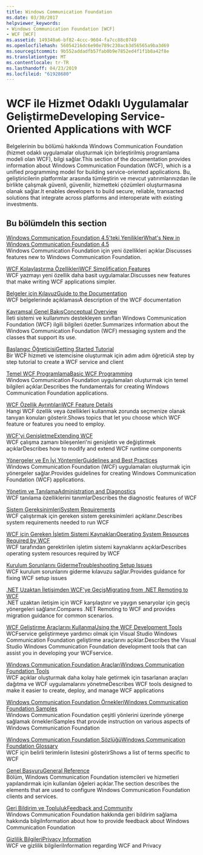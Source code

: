 ```yaml
---
title: Windows Communication Foundation
ms.date: 03/30/2017
helpviewer_keywords:
- Windows Communication Foundation [WCF]
- WCF [WCF]
ms.assetid: 149348a6-bf82-4ccc-9604-fa7cc88c0749
ms.openlocfilehash: 56054216dc6e90e789c230acb3d56565a9ba3d69
ms.sourcegitcommit: 9b552addadfb57fab0b9e7852ed4f1f1b8a42f8e
ms.translationtype: MT
ms.contentlocale: tr-TR
ms.lasthandoff: 04/23/2019
ms.locfileid: "61928680"
---
```

# <a name="developing-service-oriented-applications-with-wcf"></a><span data-ttu-id="45b9f-102">WCF ile Hizmet Odaklı Uygulamalar Geliştirme</span><span class="sxs-lookup"><span data-stu-id="45b9f-102">Developing Service-Oriented Applications with WCF</span></span>
<span data-ttu-id="45b9f-103">Belgelerinin bu bölümü hakkında Windows Communication Foundation (hizmet odaklı uygulamalar oluşturmak için birleştirilmiş programlama modeli olan WCF), bilgi sağlar.</span><span class="sxs-lookup"><span data-stu-id="45b9f-103">This section of the documentation provides information about Windows Communication Foundation (WCF), which is a unified programming model for building service-oriented applications.</span></span> <span data-ttu-id="45b9f-104">Bu, geliştiricilerin platformlar arasında tümleştirin ve mevcut yatırımlarınızdan ile birlikte çalışmak güvenli, güvenilir, hizmetteki çözümleri oluşturmasına olanak sağlar.</span><span class="sxs-lookup"><span data-stu-id="45b9f-104">It enables developers to build secure, reliable, transacted solutions that integrate across platforms and interoperate with existing investments.</span></span>
 
## <a name="in-this-section"></a><span data-ttu-id="45b9f-105">Bu bölümde</span><span class="sxs-lookup"><span data-stu-id="45b9f-105">In this section</span></span>  
 [<span data-ttu-id="45b9f-106">Windows Communication Foundation 4.5'teki Yenilikler</span><span class="sxs-lookup"><span data-stu-id="45b9f-106">What's New in Windows Communication Foundation 4.5</span></span>](../../../docs/framework/wcf/whats-new.md)  
 <span data-ttu-id="45b9f-107">Windows Communication Foundation için yeni özellikleri açıklar.</span><span class="sxs-lookup"><span data-stu-id="45b9f-107">Discusses features new to Windows Communication Foundation.</span></span>  
  
 [<span data-ttu-id="45b9f-108">WCF Kolaylaştırma Özellikleri</span><span class="sxs-lookup"><span data-stu-id="45b9f-108">WCF Simplification Features</span></span>](../../../docs/framework/wcf/wcf-simplification-features.md)  
 <span data-ttu-id="45b9f-109">WCF yazmayı yeni özellik daha basit uygulamalar.</span><span class="sxs-lookup"><span data-stu-id="45b9f-109">Discusses new features that make writing WCF applications simpler.</span></span>  
  
 [<span data-ttu-id="45b9f-110">Belgeler için Kılavuz</span><span class="sxs-lookup"><span data-stu-id="45b9f-110">Guide to the Documentation</span></span>](../../../docs/framework/wcf/guide-to-the-documentation.md)  
 <span data-ttu-id="45b9f-111">WCF belgelerinde açıklaması</span><span class="sxs-lookup"><span data-stu-id="45b9f-111">A description of the WCF documentation</span></span>  
  
 [<span data-ttu-id="45b9f-112">Kavramsal Genel Bakış</span><span class="sxs-lookup"><span data-stu-id="45b9f-112">Conceptual Overview</span></span>](../../../docs/framework/wcf/conceptual-overview.md)  
 <span data-ttu-id="45b9f-113">İleti sistemi ve kullanımını destekleyen sınıfları Windows Communication Foundation (WCF) ilgili bilgileri özetler.</span><span class="sxs-lookup"><span data-stu-id="45b9f-113">Summarizes information about the Windows Communication Foundation (WCF) messaging system and the classes that support its use.</span></span>  
  
 [<span data-ttu-id="45b9f-114">Başlangıç Öğreticisi</span><span class="sxs-lookup"><span data-stu-id="45b9f-114">Getting Started Tutorial</span></span>](../../../docs/framework/wcf/getting-started-tutorial.md)  
 <span data-ttu-id="45b9f-115">Bir WCF hizmeti ve istemcisine oluşturmak için adım adım öğretici</span><span class="sxs-lookup"><span data-stu-id="45b9f-115">A step by step tutorial to create a WCF service and client</span></span>  
  
 [<span data-ttu-id="45b9f-116">Temel WCF Programlama</span><span class="sxs-lookup"><span data-stu-id="45b9f-116">Basic WCF Programming</span></span>](../../../docs/framework/wcf/basic-wcf-programming.md)  
 <span data-ttu-id="45b9f-117">Windows Communication Foundation uygulamaları oluşturmak için temel bilgileri açıklar.</span><span class="sxs-lookup"><span data-stu-id="45b9f-117">Describes the fundamentals for creating Windows Communication Foundation applications.</span></span>  
  
 [<span data-ttu-id="45b9f-118">WCF Özellik Ayrıntıları</span><span class="sxs-lookup"><span data-stu-id="45b9f-118">WCF Feature Details</span></span>](../../../docs/framework/wcf/feature-details/index.md)  
 <span data-ttu-id="45b9f-119">Hangi WCF özellik veya özellikleri kullanmak zorunda seçmenize olanak tanıyan konuları gösterir.</span><span class="sxs-lookup"><span data-stu-id="45b9f-119">Shows topics that let you choose which WCF feature or features you need to employ.</span></span>  
  
 [<span data-ttu-id="45b9f-120">WCF'yi Genişletme</span><span class="sxs-lookup"><span data-stu-id="45b9f-120">Extending WCF</span></span>](../../../docs/framework/wcf/extending/index.md)  
 <span data-ttu-id="45b9f-121">WCF çalışma zamanı bileşenleri'ni genişletin ve değiştirmek açıklar</span><span class="sxs-lookup"><span data-stu-id="45b9f-121">Describes how to modify and extend WCF runtime components</span></span>  
  
 [<span data-ttu-id="45b9f-122">Yönergeler ve En İyi Yöntemler</span><span class="sxs-lookup"><span data-stu-id="45b9f-122">Guidelines and Best Practices</span></span>](../../../docs/framework/wcf/guidelines-and-best-practices.md)  
 <span data-ttu-id="45b9f-123">Windows Communication Foundation (WCF) uygulamaları oluşturmak için yönergeler sağlar.</span><span class="sxs-lookup"><span data-stu-id="45b9f-123">Provides guidelines for creating Windows Communication Foundation (WCF) applications.</span></span>  
  
 [<span data-ttu-id="45b9f-124">Yönetim ve Tanılama</span><span class="sxs-lookup"><span data-stu-id="45b9f-124">Administration and Diagnostics</span></span>](../../../docs/framework/wcf/diagnostics/index.md)  
 <span data-ttu-id="45b9f-125">WCF tanılama özelliklerini tanımlar</span><span class="sxs-lookup"><span data-stu-id="45b9f-125">Describes the diagnostic features of WCF</span></span>  
  
 [<span data-ttu-id="45b9f-126">Sistem Gereksinimleri</span><span class="sxs-lookup"><span data-stu-id="45b9f-126">System Requirements</span></span>](../../../docs/framework/wcf/wcf-system-requirements.md)  
 <span data-ttu-id="45b9f-127">WCF çalıştırmak için gereken sistem gereksinimleri açıklanır.</span><span class="sxs-lookup"><span data-stu-id="45b9f-127">Describes system requirements needed to run WCF</span></span>  
  
 [<span data-ttu-id="45b9f-128">WCF için Gereken İşletim Sistemi Kaynakları</span><span class="sxs-lookup"><span data-stu-id="45b9f-128">Operating System Resources Required by WCF</span></span>](../../../docs/framework/wcf/operating-system-resources-required-by-wcf.md)  
 <span data-ttu-id="45b9f-129">WCF tarafından gerektirilen işletim sistemi kaynaklarını açıklar</span><span class="sxs-lookup"><span data-stu-id="45b9f-129">Describes operating system resources required by WCF</span></span>  
  
 [<span data-ttu-id="45b9f-130">Kurulum Sorunlarını Giderme</span><span class="sxs-lookup"><span data-stu-id="45b9f-130">Troubleshooting Setup Issues</span></span>](../../../docs/framework/wcf/troubleshooting-setup-issues.md)  
 <span data-ttu-id="45b9f-131">WCF kurulum sorunlarını giderme kılavuzu sağlar.</span><span class="sxs-lookup"><span data-stu-id="45b9f-131">Provides guidance for fixing WCF setup issues</span></span>  
  
 [<span data-ttu-id="45b9f-132">.NET Uzaktan İletişimden WCF'ye Geçiş</span><span class="sxs-lookup"><span data-stu-id="45b9f-132">Migrating from .NET Remoting to WCF</span></span>](../../../docs/framework/wcf/migrating-from-net-remoting-to-wcf.md)  
 <span data-ttu-id="45b9f-133">.NET uzaktan iletişim için WCF karşılaştırır ve yaygın senaryolar için geçiş yönergeleri sağlanır.</span><span class="sxs-lookup"><span data-stu-id="45b9f-133">Compares .NET Remoting to WCF and provides migration guidance for common scenarios.</span></span>  
  
 [<span data-ttu-id="45b9f-134">WCF Geliştirme Araçlarını Kullanma</span><span class="sxs-lookup"><span data-stu-id="45b9f-134">Using the WCF Development Tools</span></span>](../../../docs/framework/wcf/using-the-wcf-development-tools.md)  
 <span data-ttu-id="45b9f-135">WCFservice geliştirmeye yardımcı olmak için Visual Studio Windows Communication Foundation geliştirme araçlarını açıklar.</span><span class="sxs-lookup"><span data-stu-id="45b9f-135">Describes the Visual Studio Windows Communication Foundation development tools that can assist you in developing your WCFservice.</span></span>  
  
 [<span data-ttu-id="45b9f-136">Windows Communication Foundation Araçları</span><span class="sxs-lookup"><span data-stu-id="45b9f-136">Windows Communication Foundation Tools</span></span>](../../../docs/framework/wcf/tools.md)  
 <span data-ttu-id="45b9f-137">WCF açıklar oluşturmak daha kolay hale getirmek için tasarlanan araçları dağıtma ve WCF uygulamalarını yönetme</span><span class="sxs-lookup"><span data-stu-id="45b9f-137">Describes WCF tools designed to make it easier to create, deploy, and manage WCF applications</span></span>  
  
 [<span data-ttu-id="45b9f-138">Windows Communication Foundation Örnekleri</span><span class="sxs-lookup"><span data-stu-id="45b9f-138">Windows Communication Foundation Samples</span></span>](../../../docs/framework/wcf/samples/index.md)  
 <span data-ttu-id="45b9f-139">Windows Communication Foundation çeşitli yönlerini üzerinde yönerge sağlamak örnekleri</span><span class="sxs-lookup"><span data-stu-id="45b9f-139">Samples that provide instruction on various aspects of Windows Communication Foundation</span></span>  
  
 [<span data-ttu-id="45b9f-140">Windows Communication Foundation Sözlüğü</span><span class="sxs-lookup"><span data-stu-id="45b9f-140">Windows Communication Foundation Glossary</span></span>](../../../docs/framework/wcf/glossary.md)  
 <span data-ttu-id="45b9f-141">WCF için belirli terimlerin listesini gösterir</span><span class="sxs-lookup"><span data-stu-id="45b9f-141">Shows a list of terms specific to WCF</span></span>  
  
 [<span data-ttu-id="45b9f-142">Genel Başvuru</span><span class="sxs-lookup"><span data-stu-id="45b9f-142">General Reference</span></span>](../../../docs/framework/wcf/general-reference.md)  
 <span data-ttu-id="45b9f-143">Bölüm, Windows Communication Foundation istemcileri ve hizmetleri yapılandırmak için kullanılan öğeleri açıklar.</span><span class="sxs-lookup"><span data-stu-id="45b9f-143">The section describes the elements that are used to configure Windows Communication Foundation clients and services.</span></span>  
  
 [<span data-ttu-id="45b9f-144">Geri Bildirim ve Topluluk</span><span class="sxs-lookup"><span data-stu-id="45b9f-144">Feedback and Community</span></span>](../../../docs/framework/wcf/feedback-and-community.md)  
 <span data-ttu-id="45b9f-145">Windows Communication Foundation hakkında geri bildirim sağlama hakkında bilgi</span><span class="sxs-lookup"><span data-stu-id="45b9f-145">Information about how to provide feedback about Windows Communication Foundation</span></span>  
  
 [<span data-ttu-id="45b9f-146">Gizlilik Bilgileri</span><span class="sxs-lookup"><span data-stu-id="45b9f-146">Privacy Information</span></span>](../../../docs/framework/wcf/privacy-information.md)  
 <span data-ttu-id="45b9f-147">WCF ve gizlilik bilgileri</span><span class="sxs-lookup"><span data-stu-id="45b9f-147">Information regarding WCF and Privacy</span></span>  
